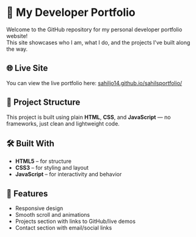 # 💼 My Developer Portfolio

Welcome to the GitHub repository for my personal developer portfolio website!  
This site showcases who I am, what I do, and the projects I've built along the way.

## 🌐 Live Site

You can view the live portfolio here: [sahiljo14.github.io/sahilsportfolio/](https://sahiljo14.github.io/sahilsportfolio/)

## 📁 Project Structure

This project is built using plain **HTML**, **CSS**, and **JavaScript** — no frameworks, just clean and lightweight code.

## 🛠️ Built With

- **HTML5** – for structure  
- **CSS3** – for styling and layout  
- **JavaScript** – for interactivity and behavior  

## 🚀 Features

- Responsive design
- Smooth scroll and animations
- Projects section with links to GitHub/live demos
- Contact section with email/social links

